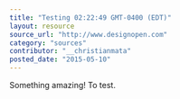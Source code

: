 ```yaml
---
title: "Testing 02:22:49 GMT-0400 (EDT)"
layout: resource
source_url: "http://www.designopen.com"
category: "sources"
contributor: "__christianmata"
posted_date: "2015-05-10"
---
```

Something amazing! To test.